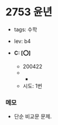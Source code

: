 # 2753 윤년
 - tags: 수학
 - lev: b4

- **C: [:o:]**
  - 200422
  - -
  - 시도: 1번

### 메모
 - 단순 비교문 문제.

